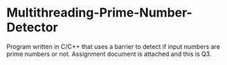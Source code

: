 # Multithreading-Prime-Number-Detector
Program written in C/C++ that uses a barrier to detect if input numbers are prime numbers or not. Assignment document is attached and this is Q3.
